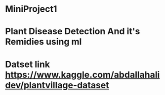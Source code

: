 # MiniProject1
# Plant Disease Detection And it's Remidies using ml
# Datset link https://www.kaggle.com/abdallahalidev/plantvillage-dataset
